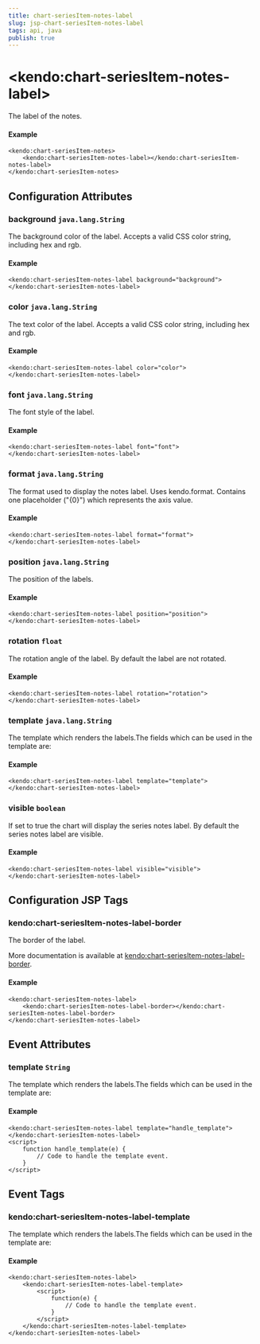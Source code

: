 ```yaml
---
title: chart-seriesItem-notes-label
slug: jsp-chart-seriesItem-notes-label
tags: api, java
publish: true
---
```


# \<kendo:chart-seriesItem-notes-label\>

The label of the notes.

#### Example
    <kendo:chart-seriesItem-notes>
        <kendo:chart-seriesItem-notes-label></kendo:chart-seriesItem-notes-label>
    </kendo:chart-seriesItem-notes>

## Configuration Attributes

### background `java.lang.String`

The background color of the label. Accepts a valid CSS color string, including hex and rgb.

#### Example
    <kendo:chart-seriesItem-notes-label background="background">
    </kendo:chart-seriesItem-notes-label>

### color `java.lang.String`

The text color of the label. Accepts a valid CSS color string, including hex and rgb.

#### Example
    <kendo:chart-seriesItem-notes-label color="color">
    </kendo:chart-seriesItem-notes-label>

### font `java.lang.String`

The font style of the label.

#### Example
    <kendo:chart-seriesItem-notes-label font="font">
    </kendo:chart-seriesItem-notes-label>

### format `java.lang.String`

The format used to display the notes label. Uses kendo.format. Contains one placeholder ("{0}") which represents the axis value.

#### Example
    <kendo:chart-seriesItem-notes-label format="format">
    </kendo:chart-seriesItem-notes-label>

### position `java.lang.String`

The position of the labels.

#### Example
    <kendo:chart-seriesItem-notes-label position="position">
    </kendo:chart-seriesItem-notes-label>

### rotation `float`

The rotation angle of the label. By default the label are not rotated.

#### Example
    <kendo:chart-seriesItem-notes-label rotation="rotation">
    </kendo:chart-seriesItem-notes-label>

### template `java.lang.String`

The template which renders the labels.The fields which can be used in the template are:

#### Example
    <kendo:chart-seriesItem-notes-label template="template">
    </kendo:chart-seriesItem-notes-label>

### visible `boolean`

If set to true the chart will display the series notes label. By default the series notes label are visible.

#### Example
    <kendo:chart-seriesItem-notes-label visible="visible">
    </kendo:chart-seriesItem-notes-label>


##  Configuration JSP Tags

### kendo:chart-seriesItem-notes-label-border

The border of the label.

More documentation is available at [kendo:chart-seriesItem-notes-label-border](chart/seriesitem-notes-label-border).

#### Example

    <kendo:chart-seriesItem-notes-label>
        <kendo:chart-seriesItem-notes-label-border></kendo:chart-seriesItem-notes-label-border>
    </kendo:chart-seriesItem-notes-label>


## Event Attributes

### template `String`

The template which renders the labels.The fields which can be used in the template are:


#### Example
    <kendo:chart-seriesItem-notes-label template="handle_template">
    </kendo:chart-seriesItem-notes-label>
    <script>
        function handle_template(e) {
            // Code to handle the template event.
        }
    </script>

## Event Tags

### kendo:chart-seriesItem-notes-label-template

The template which renders the labels.The fields which can be used in the template are:


#### Example
    <kendo:chart-seriesItem-notes-label>
        <kendo:chart-seriesItem-notes-label-template>
            <script>
                function(e) {
                    // Code to handle the template event.
                }
            </script>
        </kendo:chart-seriesItem-notes-label-template>
    </kendo:chart-seriesItem-notes-label>

